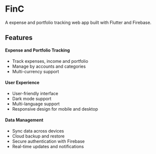 # FinC
A expense and portfolio tracking web app built with Flutter and Firebase.

## Features
#### Expense and Portfolio Tracking
- Track expenses, income and portfolio
- Manage by accounts and categories
- Multi-currency support
#### User Experience
- User-friendly interface
- Dark mode support
- Multi-language support
- Responsive design for mobile and desktop
#### Data Management
- Sync data across devices
- Cloud backup and restore
- Secure authentication with Firebase
- Real-time updates and notifications
